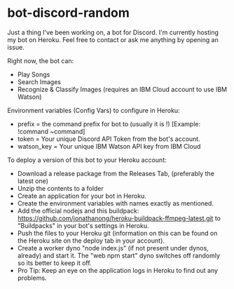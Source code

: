 # bot-discord-random
Just a thing I've been working on, a bot for Discord. I'm currently hosting my bot on Heroku. Feel free to contact or ask me anything by opening an issue.

Right now, the bot can:
* Play Songs
* Search Images
* Recognize & Classify Images (requires an IBM Cloud account to use IBM Watson)

Environment variables (Config Vars) to configure in Heroku:
* prefix = the command prefix for bot to (usually it is !) [Example: !command ~command]
* token = Your unique Discord API Token from the bot's account.
* watson_key = Your unique IBM Watson API key from IBM Cloud

To deploy a version of this bot to your Heroku account:
* Download a release package from the Releases Tab, (preferably the latest one)
* Unzip the contents to a folder
* Create an application for your bot in Heroku.
* Create the environment variables with names exactly as mentioned.
* Add the official nodejs and this buildpack: https://github.com/jonathanong/heroku-buildpack-ffmpeg-latest.git
  to "Buildpacks" in your bot's settings in Heroku.
* Push the files to your Heroku git (information on this can be found on the Heroku site on the deploy tab in your account).
* Create a worker dyno "node index.js" (if not present under dynos, already) and start it. The "web npm start" dyno switches off randomly     so its better to keep it off.
* Pro Tip: Keep an eye on the application logs in Heroku to find out any problems.
